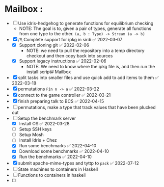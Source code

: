 # Mailbox :
  - [ ] Use idris-hedgehog to generate functions for equilibrium checking
    - NOTE: The goal is to, given a pair of types, generate all functions from
      one type to the other. `(a, b : Type) -> Stream (a -> b)`
  - [x] /!\ Complete support for ipkg in sirdi ✅ 2022-03-07
    - [x] Support cloning git ✅ 2022-02-06
      - NOTE: we need to pull the repository into a temp directory checkout and then copy back into sources
    - [x] Support legacy instructions ✅ 2022-02-06
      - NOTE: We need to know where the ipkg file is, and then run the install script# Mailbox
- [x] split tasks into smaller files and use quick add to add items to them ✅ 2022-03-18
- [x] permutations `Fin n -> a` ✅ 2022-03-22
- [x] connect to the game controller ✅ 2022-03-21
- [x] finish preparing talk to BCS ✅ 2022-04-15
- [ ] permutations, make a type that track values that have been plucked out
- [ ] Setup the benchmark server
	- [x] Install OS ✅ 2022-03-28
	- [ ] Setup SSH keys
	- [ ] Setup Mosh
	- [ ] Install Idris + Chez
	- [x] Run some benchmarks ✅ 2022-04-10
    - [x] Download some benchmarks ✅ 2022-04-10
    - [x] Run the benchmarks ✅ 2022-04-10
- [x] submit apache-mime-types and tyttp to `pack` ✅ 2022-07-12
- [ ] State machines to containers in Haskell 
- [ ] Functions to containers in haskell
- [ ] 

